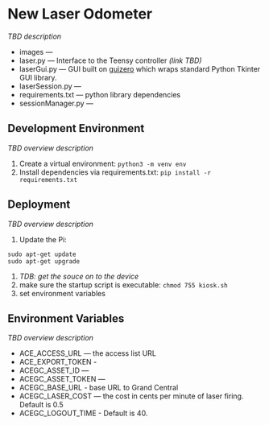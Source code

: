 # New Laser Odometer
*TBD description*
* images — 
* laser.py — Interface to the Teensy controller *(link TBD)*
* laserGui.py — GUI built on [guizero](https://lawsie.github.io/guizero/) which wraps standard Python Tkinter GUI library.
* laserSession.py — 
* requirements.txt — python library dependencies
* sessionManager.py — 

## Development Environment
*TBD overview description*
1. Create a virtual environment: ```python3 -m venv env```
2. Install dependencies via requirements.txt: ```pip install -r requirements.txt```

## Deployment
*TBD overview description*
1. Update the Pi:
```
sudo apt-get update
sudo apt-get upgrade
```
1. *TDB: get the souce on to the device*
2. make sure the startup script is executable: ```chmod 755 kiosk.sh```
3. set environment variables

## Environment Variables
*TBD overview description*
* ACE_ACCESS_URL — the access list URL
* ACE_EXPORT_TOKEN - 
* ACEGC_ASSET_ID —
* ACEGC_ASSET_TOKEN — 
* ACEGC_BASE_URL - base URL to Grand Central
* ACEGC_LASER_COST — the cost in cents per minute of laser firing. Default is 0.5
* ACEGC_LOGOUT_TIME - Default is 40.
